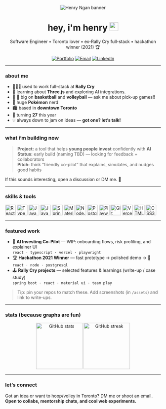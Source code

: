 <!--
  Tip: this README lives in a repo named exactly like your GitHub username.
  Many sections below auto-adapt to dark/light mode and look great on mobile.
-->

<p align="center">
  <img src="https://capsule-render.vercel.app/api?type=venom&color=0:0ea5e9,100:22c55e&height=180&text=Henry%20Ngan&fontSize=60&fontAlign=50&fontColor=ffffff&desc=I%20build%20delightful%20digital%20experiences&descAlignY=75" alt="Henry Ngan banner" />
</p>

<h1 align="center">hey, i'm henry <img src="https://media.giphy.com/media/hvRJCLFzcasrR4ia7z/giphy.gif" width="28" height="28" alt="wave"></h1>

<p align="center">
  Software Engineer • Toronto lover • ex-Rally Cry full-stack • hackathon winner (2021) 🏆
</p>

<p align="center">
  <a href="https://henry-ngan.com"><img alt="Portfolio" src="https://img.shields.io/badge/Portfolio-henry--ngan.com-0ea5e9?style=for-the-badge&logo=vercel&logoColor=white"></a>
  <a href="mailto:henrynganwork@gmail.com"><img alt="Email" src="https://img.shields.io/badge/Email-henrynganwork%40gmail.com-c14438?style=for-the-badge&logo=gmail&logoColor=white"></a>
  <a href="https://www.linkedin.com/in/henryngan"><img alt="LinkedIn" src="https://img.shields.io/badge/LinkedIn-henryngan-0a66c2?style=for-the-badge&logo=linkedin&logoColor=white"></a>
</p>

---

### about me

- 🧑🏽‍💻 used to work full-stack at **Rally Cry** 
- 🧠 learning about **Three.js** and exploring AI integrations.
- 🏀 🏐 big on **basketball** and **volleyball** — ask me about pick-up games!!
- 🎒 huge **Pokémon** nerd
- 🏙️ based in **downtown Toronto**
- 🎂 turning **27** this year
- 💡 always down to jam on ideas — **got one? let’s talk!**

---

### what i’m building now

> **Project:** a tool that helps **young people invest** confidently with **AI**  
> **Status:** early build (naming TBD) — looking for feedback + collaborators  
> **Pitch:** think “friendly co-pilot” that explains, simulates, and nudges good habits

If this sounds interesting, open a discussion or DM me. 🤝

---

### skills & tools

<p>
  <img src="https://cdn.jsdelivr.net/gh/devicons/devicon@latest/icons/react/react-original.svg" height="34" alt="React" />
  <img src="https://cdn.jsdelivr.net/gh/devicons/devicon@latest/icons/typescript/typescript-original.svg" height="34" alt="TypeScript" />
  <img src="https://cdn.jsdelivr.net/gh/devicons/devicon@latest/icons/javascript/javascript-original.svg" height="34" alt="JavaScript" />
  <img src="https://cdn.jsdelivr.net/gh/devicons/devicon@latest/icons/java/java-original.svg" height="34" alt="Java" />
  <img src="https://cdn.jsdelivr.net/gh/devicons/devicon@latest/icons/spring/spring-original.svg" height="34" alt="Spring Boot" />
  <img src="https://cdn.jsdelivr.net/gh/devicons/devicon@latest/icons/materialui/materialui-original.svg" height="34" alt="Material UI" />
  <img src="https://cdn.jsdelivr.net/gh/devicons/devicon@latest/icons/nodejs/nodejs-original.svg" height="34" alt="Node.js" />
  <img src="https://cdn.jsdelivr.net/gh/devicons/devicon@latest/icons/postgresql/postgresql-original.svg" height="34" alt="PostgreSQL" />
  <img src="https://cdn.jsdelivr.net/gh/devicons/devicon@latest/icons/playwright/playwright-original.svg" height="34" alt="Playwright" />
  <img src="https://cdn.jsdelivr.net/gh/devicons/devicon@latest/icons/git/git-original.svg" height="34" alt="Git" />
  <img src="https://cdn.jsdelivr.net/gh/devicons/devicon@latest/icons/vercel/vercel-original.svg" height="34" alt="Vercel" />
  <img src="https://cdn.jsdelivr.net/gh/devicons/devicon@latest/icons/html5/html5-plain.svg" height="34" alt="HTML5" />
  <img src="https://cdn.jsdelivr.net/gh/devicons/devicon@latest/icons/css3/css3-plain.svg" height="34" alt="CSS3" />
</p>

---

### featured work

<!-- Replace repo names after you pin or create them -->
- 🧭 **AI Investing Co-Pilot** — WIP: onboarding flows, risk profiling, and explainer UI  
  `react · typescript · vercel · playwright`
- 🏆 **Hackathon 2021 Winner** — fast prototype → polished demo → 🥇  
  `react · node · postgresql`
- 🕹️ **Rally Cry projects** — selected features & learnings (write-up / case study)  
  `spring boot · react · material ui · team play`

> Tip: pin your repos to match these. Add screenshots (in `/assets`) and link to write-ups.

---

### stats (because graphs are fun)

<p align="center">
  <img src="https://github-readme-stats.vercel.app/api?username=YOUR_GITHUB_USERNAME&show_icons=true&hide_border=true&rank_icon=github" height="150" alt="GitHub stats" />
  <img src="https://github-readme-streak-stats.herokuapp.com/?user=YOUR_GITHUB_USERNAME&hide_border=true" height="150" alt="GitHub streak" />
</p>

---

### let’s connect

Got an idea or want to hoop/volley in Toronto? DM me or shoot an email.  
<strong>Open to collabs, mentorship chats, and cool web experiments.</strong>

